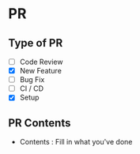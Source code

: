 # PR

## Type of PR

 - [ ] Code Review
 - [X] New Feature
 - [ ] Bug Fix
 - [ ] CI / CD
 - [X] Setup

 ## PR Contents
 - Contents : Fill in what you've done
